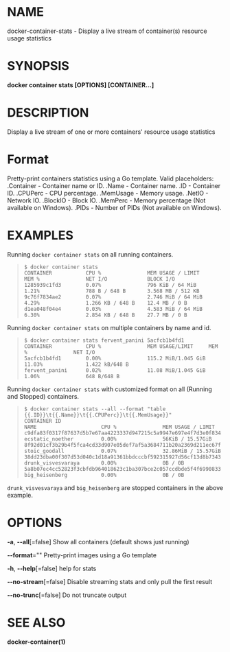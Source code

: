 # NAME

docker-container-stats - Display a live stream of container(s) resource usage statistics

# SYNOPSIS

**docker container stats \[OPTIONS\] \[CONTAINER...\]**

# DESCRIPTION

Display a live stream of one or more containers' resource usage statistics

# Format

Pretty-print containers statistics using a Go template. Valid placeholders: .Container - Container name or ID. .Name - Container name. .ID - Container ID. .CPUPerc - CPU percentage. .MemUsage - Memory usage. .NetIO - Network IO. .BlockIO - Block IO. .MemPerc - Memory percentage (Not available on Windows). .PIDs - Number of PIDs (Not available on Windows).

# EXAMPLES

Running `docker container stats` on all running containers.

>     $ docker container stats
>     CONTAINER           CPU %               MEM USAGE / LIMIT     MEM %               NET I/O             BLOCK I/O
>     1285939c1fd3        0.07%               796 KiB / 64 MiB        1.21%               788 B / 648 B       3.568 MB / 512 KB
>     9c76f7834ae2        0.07%               2.746 MiB / 64 MiB      4.29%               1.266 KB / 648 B    12.4 MB / 0 B
>     d1ea048f04e4        0.03%               4.583 MiB / 64 MiB      6.30%               2.854 KB / 648 B    27.7 MB / 0 B

Running `docker container stats` on multiple containers by name and id.

>     $ docker container stats fervent_panini 5acfcb1b4fd1
>     CONTAINER           CPU %               MEM USAGE/LIMIT     MEM %               NET I/O
>     5acfcb1b4fd1        0.00%               115.2 MiB/1.045 GiB   11.03%              1.422 kB/648 B
>     fervent_panini      0.02%               11.08 MiB/1.045 GiB   1.06%               648 B/648 B

Running `docker container stats` with customized format on all (Running and Stopped) containers.

>     $ docker container stats --all --format "table {{.ID}}\t{{.Name}}\t{{.CPUPerc}}\t{{.MemUsage}}"
>     CONTAINER ID                                                       NAME                     CPU %               MEM USAGE / LIMIT
>     c9dfa83f0317f87637d5b7e67aa4223337d947215c5a9947e697e4f7d3e0f834   ecstatic_noether         0.00%               56KiB / 15.57GiB
>     8f92d01cf3b29b4f5fca4cd33d907e05def7af5a3684711b20a2369d211ec67f   stoic_goodall            0.07%               32.86MiB / 15.57GiB
>     38dd23dba00f307d53d040c1d18a91361bbdcccbf592315927d56cf13d8b7343   drunk_visvesvaraya       0.00%               0B / 0B
>     5a8b07ec4cc52823f3cbfdb964018623c1ba307bce2c057ccdbde5f4f6990833   big_heisenberg           0.00%               0B / 0B

`drunk_visvesvaraya` and `big_heisenberg` are stopped containers in the above example.

# OPTIONS

**-a**, **--all**\[=false\] Show all containers (default shows just running)

**--format**="" Pretty-print images using a Go template

**-h**, **--help**\[=false\] help for stats

**--no-stream**\[=false\] Disable streaming stats and only pull the first result

**--no-trunc**\[=false\] Do not truncate output

# SEE ALSO

**docker-container(1)**
